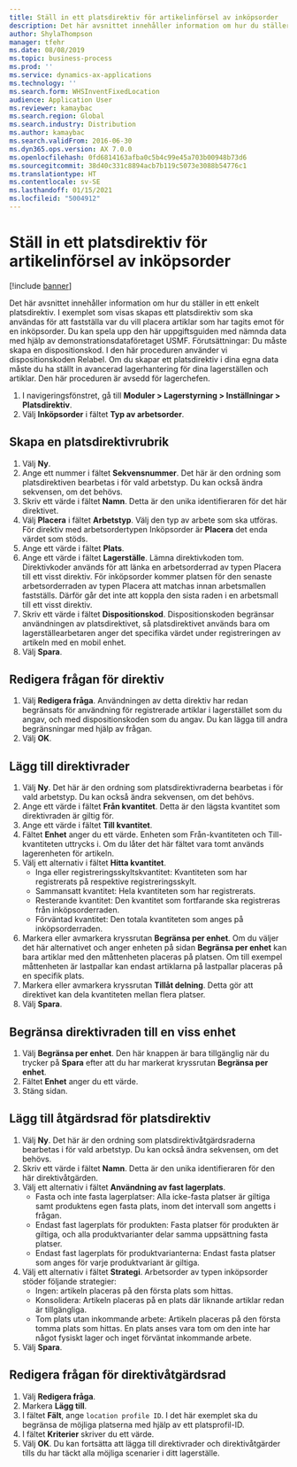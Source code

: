 ```yaml
---
title: Ställ in ett platsdirektiv för artikelinförsel av inköpsorder
description: Det här avsnittet innehåller information om hur du ställer in ett enkelt platsdirektiv.
author: ShylaThompson
manager: tfehr
ms.date: 08/08/2019
ms.topic: business-process
ms.prod: ''
ms.service: dynamics-ax-applications
ms.technology: ''
ms.search.form: WHSInventFixedLocation
audience: Application User
ms.reviewer: kamaybac
ms.search.region: Global
ms.search.industry: Distribution
ms.author: kamaybac
ms.search.validFrom: 2016-06-30
ms.dyn365.ops.version: AX 7.0.0
ms.openlocfilehash: 0fd6814163afba0c5b4c99e45a703b00948b73d6
ms.sourcegitcommit: 38d40c331c8894acb7b119c5073e3088b54776c1
ms.translationtype: HT
ms.contentlocale: sv-SE
ms.lasthandoff: 01/15/2021
ms.locfileid: "5004912"
---
```

# <a name="set-up-a-location-directive-for-purchase-order-put-away"></a>Ställ in ett platsdirektiv för artikelinförsel av inköpsorder

[!include [banner](../../includes/banner.md)]

Det här avsnittet innehåller information om hur du ställer in ett enkelt platsdirektiv. I exemplet som visas skapas ett platsdirektiv som ska användas för att fastställa var du vill placera artiklar som har tagits emot för en inköpsorder. Du kan spela upp den här uppgiftsguiden med nämnda data med hjälp av demonstrationsdataföretaget USMF. Förutsättningar: Du måste skapa en dispositionskod. I den här proceduren använder vi dispositionskoden Relabel. Om du skapar ett platsdirektiv i dina egna data måste du ha ställt in avancerad lagerhantering för dina lagerställen och artiklar. Den här proceduren är avsedd för lagerchefen.

1. I navigeringsfönstret, gå till **Moduler > Lagerstyrning > Inställningar > Platsdirektiv**.
2. Välj **Inköpsorder** i fältet **Typ av arbetsorder**.

## <a name="create-a-location-directive-header"></a>Skapa en platsdirektivrubrik
1. Välj **Ny**.
2. Ange ett nummer i fältet **Sekvensnummer**. Det här är den ordning som platsdirektiven bearbetas i för vald arbetstyp. Du kan också ändra sekvensen, om det behövs.  
3. Skriv ett värde i fältet **Namn**. Detta är den unika identifieraren för det här direktivet.  
4. Välj **Placera** i fältet **Arbetstyp**. Välj den typ av arbete som ska utföras. För direktiv med arbetsordertypen Inköpsorder är **Placera** det enda värdet som stöds.  
5. Ange ett värde i fältet **Plats**.
6. Ange ett värde i fältet **Lagerställe**. Lämna direktivkoden tom.  Direktivkoder används för att länka en arbetsorderrad av typen Placera till ett visst direktiv. För inköpsorder kommer platsen för den senaste arbetsorderraden av typen Placera att matchas innan arbetsmallen fastställs. Därför går det inte att koppla den sista raden i en arbetsmall till ett visst direktiv.   
7. Skriv ett värde i fältet **Dispositionskod**. Dispositionskoden begränsar användningen av platsdirektivet, så platsdirektivet används bara om lagerställearbetaren anger det specifika värdet under registreringen av artikeln med en mobil enhet.  
8. Välj **Spara**.

## <a name="edit-the-query-for-directive"></a>Redigera frågan för direktiv
1. Välj **Redigera fråga**. Användningen av detta direktiv har redan begränsats för användning för registrerade artiklar i lagerstället som du angav, och med dispositionskoden som du angav. Du kan lägga till andra begränsningar med hjälp av frågan.  
2. Välj **OK**.

## <a name="add-directive-lines"></a>Lägg till direktivrader
1. Välj **Ny**. Det här är den ordning som platsdirektivraderna bearbetas i för vald arbetstyp. Du kan också ändra sekvensen, om det behövs.  
2. Ange ett värde i fältet **Från kvantitet**. Detta är den lägsta kvantitet som direktivraden är giltig för.  
3. Ange ett värde i fältet **Till kvantitet**.
4. Fältet **Enhet** anger du ett värde. Enheten som Från-kvantiteten och Till-kvantiteten uttrycks i. Om du låter det här fältet vara tomt används lagerenheten för artikeln.  
5. Välj ett alternativ i fältet **Hitta kvantitet**.
    - Inga eller registreringsskyltskvantitet: Kvantiteten som har registrerats på respektive registreringsskylt.  
    - Sammansatt kvantitet: Hela kvantiteten som har registrerats.  
    - Resterande kvantitet: Den kvantitet som fortfarande ska registreras från inköpsorderraden.  
    - Förväntad kvantitet: Den totala kvantiteten som anges på inköpsorderraden.  
6. Markera eller avmarkera kryssrutan **Begränsa per enhet**. Om du väljer det här alternativet och anger enheten på sidan **Begränsa per enhet** kan bara artiklar med den måttenheten placeras på platsen. Om till exempel måttenheten är lastpallar kan endast artiklarna på lastpallar placeras på en specifik plats.  
7. Markera eller avmarkera kryssrutan **Tillåt delning**. Detta gör att direktivet kan dela kvantiteten mellan flera platser.  
8. Välj **Spara**.

## <a name="restrict-the-directive-line-to-a-specific-unit"></a>Begränsa direktivraden till en viss enhet
1. Välj **Begränsa per enhet**. Den här knappen är bara tillgänglig när du trycker på **Spara** efter att du har markerat kryssrutan **Begränsa per enhet**.  
2. Fältet **Enhet** anger du ett värde.
3. Stäng sidan.

## <a name="add-a-location-directive-action-line"></a>Lägg till åtgärdsrad för platsdirektiv
1. Välj **Ny**. Det här är den ordning som platsdirektivåtgärdsraderna bearbetas i för vald arbetstyp. Du kan också ändra sekvensen, om det behövs.  
2. Skriv ett värde i fältet **Namn**. Detta är den unika identifieraren för den här direktivåtgärden.  
3. Välj ett alternativ i fältet **Användning av fast lagerplats**.
    - Fasta och inte fasta lagerplatser: Alla icke-fasta platser är giltiga samt produktens egen fasta plats, inom det intervall som angetts i frågan.  
    - Endast fast lagerplats för produkten: Fasta platser för produkten är giltiga, och alla produktvarianter delar samma uppsättning fasta platser.  
    - Endast fast lagerplats för produktvarianterna: Endast fasta platser som anges för varje produktvariant är giltiga.  
4. Välj ett alternativ i fältet **Strategi**. Arbetsorder av typen inköpsorder stöder följande strategier: 
    - Ingen: artikeln placeras på den första plats som hittas.  
    - Konsolidera: Artikeln placeras på en plats där liknande artiklar redan är tillgängliga.  
    - Tom plats utan inkommande arbete: Artikeln placeras på den första tomma plats som hittas. En plats anses vara tom om den inte har något fysiskt lager och inget förväntat inkommande arbete.  
5. Välj **Spara**.

## <a name="edit-the-query-for-directive-action-line"></a>Redigera frågan för direktivåtgärdsrad
1. Välj **Redigera fråga**.
2. Markera **Lägg till**.
3. I fältet **Fält**, ange `location profile ID`. I det här exemplet ska du begränsa de möjliga platserna med hjälp av ett platsprofil-ID.  
4. I fältet **Kriterier** skriver du ett värde.
5. Välj **OK**. Du kan fortsätta att lägga till direktivrader och direktivåtgärder tills du har täckt alla möjliga scenarier i ditt lagerställe.  

